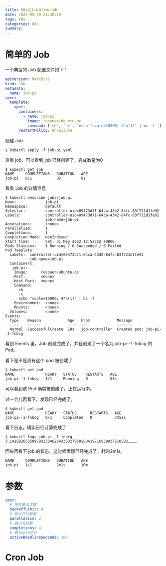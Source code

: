 ```yaml
---
title: k8s之Job与CronJob
date: 2022-05-20 21:30:15
tags: k8s
categories: k8s
summary:
---
```


# 简单的 Job

一个典型的 Job 配置文件如下：

```yaml
apiVersion: batch/v1
kind: Job
metadata:
  name: job-pi
spec:
  template:
    spec:
      containers:
        - name: job-pi
          image: resouer/ubuntu-bc
          command: ['sh', '-c', 'echo "scale=10000; 4*a(1)" | bc -l ']
      restartPolicy: OnFailure
```

创建 Job

```shell
$ kubectl apply -f job-pi.yaml
```

查看 job，可以看到 job 已经创建了，完成数量为0

```shell
$ kubectl get job             
NAME     COMPLETIONS   DURATION   AGE
job-pi   0/1           8s         8s
```

看看 Job 的详情信息

```shell
$ kubectl describe jobs/job-pi
Name:             job-pi
Namespace:        default
Selector:         controller-uid=09473d71-64ca-4342-84fc-83f721d1fe92
Labels:           controller-uid=09473d71-64ca-4342-84fc-83f721d1fe92
                  job-name=job-pi
Annotations:      <none>
Parallelism:      1
Completions:      1
Completion Mode:  NonIndexed
Start Time:       Sat, 21 May 2022 12:52:52 +0800
Pods Statuses:    1 Running / 0 Succeeded / 0 Failed
Pod Template:
  Labels:  controller-uid=09473d71-64ca-4342-84fc-83f721d1fe92
           job-name=job-pi
  Containers:
   job-pi:
    Image:      resouer/ubuntu-bc
    Port:       <none>
    Host Port:  <none>
    Command:
      sh
      -c
      echo "scale=10000; 4*a(1)" | bc -l 
    Environment:  <none>
    Mounts:       <none>
  Volumes:        <none>
Events:
  Type    Reason            Age   From            Message
  ----    ------            ----  ----            -------
  Normal  SuccessfulCreate  18s   job-controller  Created pod: job-pi--1-fnbcg
```

看到 Events 里，Job 创建完成了，并且创建了一个名为 job-pi--1-fnbcg 的 Pod。

看下是不是真有这个 pod 被创建了

```shell
$ kubectl get pod                       
NAME              READY   STATUS    RESTARTS   AGE
job-pi--1-fnbcg   1/1     Running   0          53s
```

可以看到该 Pod 确实被创建了，正在运行中。

过一会儿再看下，发现已经完成了。

```shell
$ kubectl get pod 
NAME              READY   STATUS      RESTARTS   AGE
job-pi--1-fnbcg   0/1     Completed   0          7m52s
```

看下日志，确实已经计算完成了

```shell
$ kubectl logs job-pi--1-fnbcg
3.14159265358979323846264338327950288419716939937510582…………
```

回头再看下 job 的状态，这时候发现已经完成了，耗时2m1s。

```shell
NAME     COMPLETIONS   DURATION   AGE
job-pi   1/1           2m1s       10m
```

# 参数

```yaml
spec:
  # 失败重试次数
  backoffLimit: 4
  # 最大并行数量
  parallelism: 2
  # 最小完成数
  completions: 4
  # 最长运行时间
  activeDeadlineSeconds: 100
```



# Cron Job
